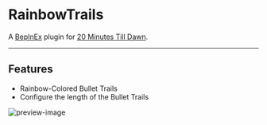 # RainbowTrails
A [BepInEx](https://github.com/BepInEx/BepInEx/releases) plugin for [20 Minutes Till Dawn](https://store.steampowered.com/app/1966900/20_Minutes_Till_Dawn/).

---

## Features
- Rainbow-Colored Bullet Trails
- Configure the length of the Bullet Trails

![preview-image](https://github.com/Zeprus/20MTD-RainbowTrails/blob/master/icon.png)
